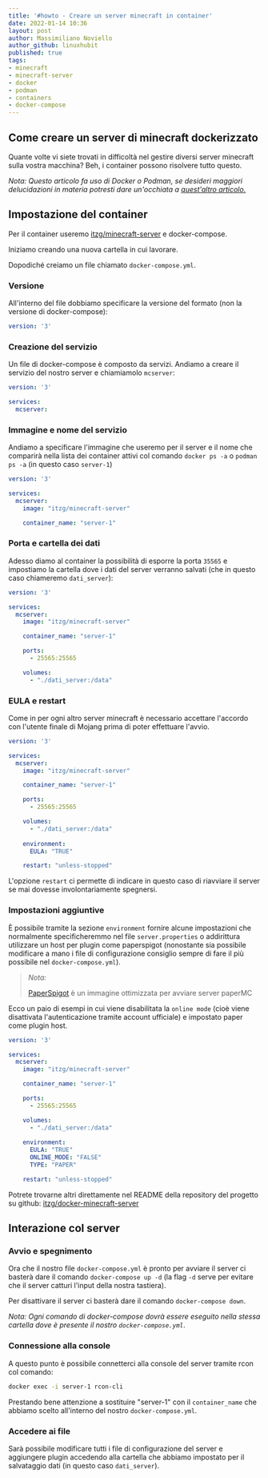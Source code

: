 ```yaml
---
title: '#howto - Creare un server minecraft in container' 
date: 2022-01-14 10:36
layout: post 
author: Massimiliano Noviello
author_github: linuxhubit
published: true
tags: 
- minecraft
- minecraft-server
- docker
- podman
- containers
- docker-compose
---
```


## Come creare un server di minecraft dockerizzato

Quante volte vi siete trovati in difficoltà nel gestire diversi server minecraft sulla vostra macchina? Beh, i container possono risolvere tutto questo.

*Nota: Questo articolo fa uso di Docker o Podman, se desideri maggiori delucidazioni in materia potresti dare un'occhiata a [quest'altro articolo.](https://linuxhub.it/articles/howto-Installazione-ed-utilizzo-di-Docker-su-Linux/)*

## Impostazione del container

Per il container useremo [itzg/minecraft-server](https://github.com/itzg/docker-minecraft-server) e docker-compose.

 

Iniziamo creando una nuova cartella in cui lavorare.

Dopodiché creiamo un file chiamato `docker-compose.yml`.

### Versione

All'interno del file dobbiamo specificare la versione del formato (non la versione di docker-compose):

```yaml
version: '3'
```

### Creazione del servizio

Un file di docker-compose è composto da servizi. Andiamo a creare il servizio del nostro server e chiamiamolo `mcserver`:

```yaml
version: '3'

services:
  mcserver:
```

### Immagine e nome del servizio

Andiamo a specificare l'immagine che useremo per il server e il nome che comparirà nella lista dei container attivi col comando `docker ps -a` o `podman ps -a` (in questo caso `server-1`)

```yaml
version: '3'

services:
  mcserver:
    image: "itzg/minecraft-server"

    container_name: "server-1"
```

### Porta e cartella dei dati

Adesso diamo al container la possibilità di esporre la porta `35565` e impostiamo la cartella dove i dati del server verranno salvati (che in questo caso chiameremo `dati_server`):

```yaml
version: '3'

services:
  mcserver:
    image: "itzg/minecraft-server"

    container_name: "server-1"

    ports:
      - 25565:25565

    volumes:
      - "./dati_server:/data"

```

### EULA e restart

Come in per ogni altro server minecraft è necessario accettare l'accordo con l'utente finale di Mojang prima di poter effettuare l'avvio.

```yaml
version: '3'

services:
  mcserver:
    image: "itzg/minecraft-server"

    container_name: "server-1"

    ports:
      - 25565:25565

    volumes:
      - "./dati_server:/data"
    
    environment:
      EULA: "TRUE"

    restart: "unless-stopped"
```

L'opzione `restart` ci permette di indicare in questo caso di riavviare il server se mai dovesse involontariamente spegnersi.

### Impostazioni aggiuntive

È possibile tramite la sezione `environment` fornire alcune impostazioni che normalmente specificheremmo nel file `server.properties` o addirittura utilizzare un host per plugin come paperspigot (nonostante sia possibile modificare a mano i file di configurazione consiglio sempre di fare il più possibile nel `docker-compose.yml`).

> *Nota:*
>  
> [PaperSpigot](https://github.com/felixklauke/paperspigot-docker) è un immagine ottimizzata per avviare server paperMC

Ecco un paio di esempi in cui viene disabilitata la `online mode` (cioè viene disattivata l'autenticazione tramite account ufficiale) e impostato paper come plugin host.

```yaml
version: '3'

services:
  mcserver:
    image: "itzg/minecraft-server"

    container_name: "server-1"

    ports:
      - 25565:25565

    volumes:
      - "./dati_server:/data"
    
    environment:
      EULA: "TRUE"
      ONLINE_MODE: "FALSE"
      TYPE: "PAPER"

    restart: "unless-stopped"
```

Potrete trovarne altri direttamente nel README della repository del progetto su github: [itzg/docker-minecraft-server](https://github.com/itzg/docker-minecraft-server#readme)

## Interazione col server

### Avvio e spegnimento

Ora che il nostro file `docker-compose.yml` è pronto per avviare il server ci basterà dare il comando `docker-compose up -d` (la flag `-d` serve per evitare che il server catturi l'input della nostra tastiera).

Per disattivare il server ci basterà dare il comando `docker-compose down`.

*Nota: Ogni comando di docker-compose dovrà essere eseguito nella stessa cartella dove è presente il nostro `docker-compose.yml`*.

### Connessione alla console

A questo punto è possibile connetterci alla console del server tramite rcon col comando:

```bash
docker exec -i server-1 rcon-cli
```

Prestando bene attenzione a sostituire "server-1" con il `container_name` che abbiamo scelto all'interno del nostro `docker-compose.yml`.

### Accedere ai file

Sarà possibile modificare tutti i file di configurazione del server e aggiungere plugin accedendo alla cartella che abbiamo impostato per il salvataggio dati (in questo caso `dati_server`).
